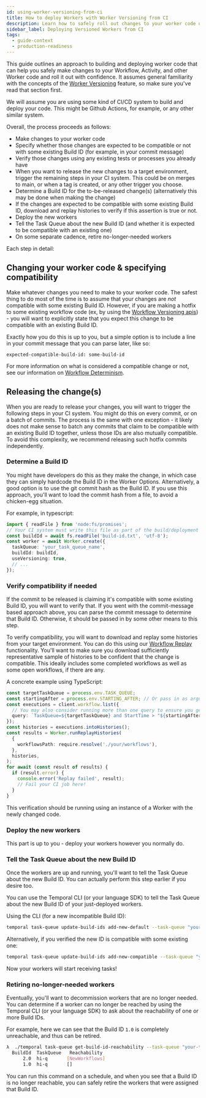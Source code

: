 ```yaml
---
id: using-worker-versioning-from-ci
title: How to deploy Workers with Worker Versioning from CI
description: Learn how to safely roll out changes to your worker code using a CI system
sidebar_label: Deploying Versioned Workers from CI
tags:
  - guide-context
  - production-readiness
---
```


This guide outlines an approach to building and deploying worker code that can help you safely make changes to your
Workflow, Activity, and other Worker code and roll it out with confidence. It assumes general familiarity with
the concepts of the [Worker Versioning](/concepts/what-is-worker-versioning) feature, so make sure you've read that
section first.

We will assume you are using some kind of CI/CD system to build and deploy your code. This might be Github Actions, for
example, or any other similar system.

Overall, the process proceeds as follows:

- Make changes to your worker code
- Specify whether those changes are expected to be compatible or not with some existing Build ID (for example, in your commit message)
- Verify those changes using any existing tests or processes you already have
- When you want to release the new changes to a target environment, trigger the remaining steps in your CI system. This
  could be on merges to main, or when a tag is created, or any other trigger you choose.
- Determine a Build ID for the to-be-released change(s) (alternatively this may be done when making the change)
- If the changes are expected to be compatible with some existing Build ID, download and replay histories to verify
  if this assertion is true or not.
- Deploy the new workers
- Tell the Task Queue about the new Build ID (and whether it is expected to be compatible with an existing one)
- On some separate cadence, retire no-longer-needed workers

Each step in detail:

## Changing your worker code & specifying compatibility

Make whatever changes you need to make to your worker code. The safest thing to do most of the time is to assume that
your changes are *not* compatible with some existing Build ID. However, if you are making a hotfix to some existing 
workflow code (ex, by using the [Workflow Versioning apis](/concepts/workflows#workflow-versioning)) - you will want
to explicitly state that you expect this change to be compatible with an existing Build ID.

Exactly how you do this is up to you, but a simple option is to include a line in your commit message that you
can parse later, like so:
```text
expected-compatible-build-id: some-build-id
```

For more information on what is considered a compatible change or not, see our information on 
[Workflow Determinism](/concepts/workflows#deterministic-constraints).

## Releasing the change(s)

When you are ready to release your changes, you will want to trigger the following steps in your CI system. You might
do this on every commit, or on a batch of commits. The process is the same with one exception - it likely does not
make sense to batch any commits that claim to be compatible with an existing Build ID together, unless those IDs are
also mutually compatible. To avoid this complexity, we recommend releasing such hotfix commits independently.

### Determine a Build ID

You might have developers do this as they make the change, in which case they can simply hardcode the Build ID in the
Worker Options. Alternatively, a good option is to use the git commit hash as the Build ID. If you use this approach,
you'll want to load the commit hash from a file, to avoid a chicken-egg situation.

For example, in typescript:
```typescript
import { readFile } from 'node:fs/promises';
// Your CI system must write this file as part of the build/deployment process
const buildId = await fs.readFile('build-id.txt', 'utf-8');
const worker = await Worker.create({
  taskQueue: 'your_task_queue_name',
  buildId: buildId,
  useVersioning: true,
  // ...
});
```

### Verify compatibility if needed

If the commit to be released is claiming it's compatible with some existing Build ID, you will want to verify that.
If you went with the commit-message based approach above, you can parse the commit message to determine that Build ID.
Otherwise, it should be passed in by some other means to this step.

To verify compatibility, you will want to download and replay some histories from your target environment. You can
do this using our [Workflow Replay](/concepts/workflows#replays) functionality. You'll want to make sure you download
sufficiently representative sample of histories to be confident that the change is compatible. This ideally includes
some completed workflows as well as some open workflows, if there are any.

A concrete example using TypeScript:

```typescript
const targetTaskQueue = process.env.TASK_QUEUE;
const startingAfter = process.env.STARTING_AFTER; // Or pass in as arguments on the command line, etc.
const executions = client.workflow.list({
  // You may also consider running more than one query to ensure you get some closed and some open workflows
  query: `TaskQueue=${targetTaskQueue} and StartTime > "${startingAfter}"`,
});
const histories = executions.intoHistories();
const results = Worker.runReplayHistories(
  {
    workflowsPath: require.resolve('./your/workflows'),
  },
  histories,
);
for await (const result of results) {
  if (result.error) {
    console.error('Replay failed', result);
    // Fail your CI job here!
  }
}
```

This verification should be running using an instance of a Worker with the newly changed code.

### Deploy the new workers

This part is up to you - deploy your workers however you normally do.

### Tell the Task Queue about the new Build ID

Once the workers are up and running, you'll want to tell the Task Queue about the new Build ID. You can actually
perform this step earlier if you desire too.

You can use the Temporal CLI (or your language SDK) to tell the Task Queue about the new Build ID of your just-deployed
workers.

Using the CLI (for a new incompatible Build ID):
```bash
temporal task-queue update-build-ids add-new-default --task-queue "your-task-queue" --build-id "the-new-id"
```

Alternatively, if you verified the new ID is compatible with some existing one:
```bash
temporal task-queue update-build-ids add-new-compatible --task-queue "your-task-queue" --build-id "the-new-id" --existing-compatible-build-id "some-existing-id"
```

Now your workers will start receiving tasks!

### Retiring no-longer-needed workers

Eventually, you'll want to decommission workers that are no longer needed. You can determine if a worker can no longer
be reached by using the Temporal CLI (or your language SDK) to ask about the reachability of one or more Build IDs.

For example, here we can see that the Build ID `1.0` is completely unreachable, and thus can be retired.
```bash
λ  ./temporal task-queue get-build-id-reachability --task-queue "your-task-queue" --build-id "1.0" --build-id "2.0"
  BuildId  TaskQueue   Reachability
      2.0  hi-q       [NewWorkflows]
      1.0  hi-q       []
```

You can run this command on a schedule, and when you see that a Build ID is no longer reachable, you can safely retire
the workers that were assigned that Build ID.
